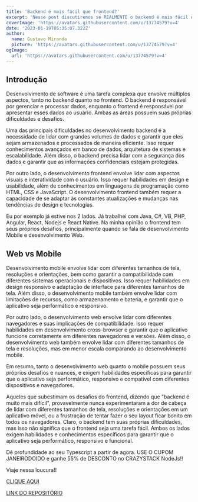 ```yaml
---
title: 'Backend é mais fácil que frontend?'
excerpt: 'Nesse post discutiremos se REALMENTE o backend é mais fácil que o front.'
coverImage: 'https://avatars.githubusercontent.com/u/13774579?v=4'
date: '2023-01-19T05:35:07.322Z'
author:
  name: Gustavo Miranda
  picture: 'https://avatars.githubusercontent.com/u/13774579?v=4'
ogImage:
  url: 'https://avatars.githubusercontent.com/u/13774579?v=4'
---
```

## Introdução
Desenvolvimento de software é uma tarefa complexa que envolve múltiplos aspectos, tanto no backend quanto no frontend. O backend é responsável por gerenciar e processar dados, enquanto o frontend é responsável por apresentar esses dados ao usuário. Ambas as áreas possuem suas próprias dificuldades e desafios.

Uma das principais dificuldades no desenvolvimento backend é a necessidade de lidar com grandes volumes de dados e garantir que eles sejam armazenados e processados de maneira eficiente. Isso requer conhecimentos avançados em banco de dados, arquitetura de sistemas e escalabilidade. Além disso, o backend precisa lidar com a segurança dos dados e garantir que as informações confidenciais estejam protegidas.

Por outro lado, o desenvolvimento frontend envolve lidar com aspectos visuais e interatividade com o usuário. Isso requer habilidades em design e usabilidade, além de conhecimentos em linguagens de programação como HTML, CSS e JavaScript. O desenvolvimento frontend também requer a capacidade de se adaptar às constantes atualizações e mudanças nas tendências de design e tecnologias. 

Eu por exemplo já estive nos 2 lados. Já trabalhei com Java, C#, VB, PHP, Angular, React, Nodejs e React Native. Na minha opinião o frontend tem seus próprios desafios, principalmente quando se fala de desenvolvimento Mobile e desenvolvimento Web.

## Web vs Mobile
Desenvolvimento mobile envolve lidar com diferentes tamanhos de tela, resoluções e orientações, bem como garantir a compatibilidade com diferentes sistemas operacionais e dispositivos. Isso requer habilidades em design responsivo e adaptação de interface para diferentes tamanhos de tela. Além disso, o desenvolvimento mobile também envolve lidar com limitações de recursos, como armazenamento e bateria, e garantir que o aplicativo seja performático e responsivo.

Por outro lado, o desenvolvimento web envolve lidar com diferentes navegadores e suas implicações de compatibilidade. Isso requer habilidades em desenvolvimento cross-browser e garantir que o aplicativo funcione corretamente em diferentes navegadores e versões. Além disso, o desenvolvimento web também envolve lidar com diferentes tamanhos de tela e resoluções, mas em menor escala comparando ao desenvolvimento mobile.

Em resumo, tanto o desenvolvimento web quanto o mobile possuem seus próprios desafios e nuances, e exigem habilidades específicas para garantir que o aplicativo seja performático, responsivo e compatível com diferentes dispositivos e navegadores.

Aqueles que subestimam os desafios do frontend, dizendo que "backend é muito mais difícil", provavelmente nunca experimentaram a dor de cabeça de lidar com diferentes tamanhos de tela, resoluções e orientações em um aplicativo móvel, ou a frustração de tentar fazer o seu layout ficar bonito em todos os navegadores. Claro, o backend tem suas próprias dificuldades, mas isso não significa que o frontend seja uma tarefa fácil. Ambos os lados exigem habilidades e conhecimentos específicos para garantir que o aplicativo seja performático, responsivo e funcional.

Dê profundidade ao seu Typescript a partir de agora. USE O CUPOM JANEIRODOIDO e ganhe 55% de DESCONTO no CRAZYSTACK NodeJs!!

Viaje nessa loucura!! 


[CLIQUE AQUI](https://crazystack.com.br)


[LINK DO REPOSITÓRIO](https://github.com/gumiranda/CrazyStackNodeJs)